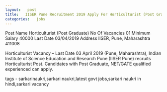 ```yaml
--- 
layout:   post
title:   IISER Pune Recruitment 2019 Apply For Horticulturist (Post Graduate)
categories:   jobs
---
```

Post Name
Horticulturist (Post Graduate)
No Of 
Vacancies
01
Minimum 
Salary
40000
Last 
Date
03/04/2019
Address
IISER, Pune, Maharashtra  411008


Horticulturist Vacancy – Last Date 03 April 2019 (Pune, Maharashtra), Indian Institute of Science Education and Research Pune (IISER Pune) recruits Horticulturist Post. Candidates with Post Graduate, NET/GATE qualified experienced can apply.


tags - sarkarinaukri,sarkari naukri,latest govt jobs,sarkari naukri in hindi,sarkari vacancy